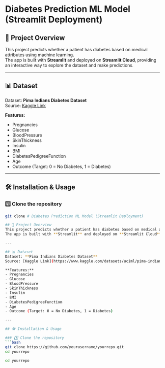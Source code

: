 # Diabetes Prediction ML Model (Streamlit Deployment)

## 📌 Project Overview
This project predicts whether a patient has diabetes based on medical attributes using machine learning.  
The app is built with **Streamlit** and deployed on **Streamlit Cloud**, providing an interactive way to explore the dataset and make predictions.

---

## 📊 Dataset
Dataset: **Pima Indians Diabetes Dataset**  
Source: [Kaggle Link](https://www.kaggle.com/datasets/uciml/pima-indians-diabetes-database)  

**Features:**
- Pregnancies
- Glucose
- BloodPressure
- SkinThickness
- Insulin
- BMI
- DiabetesPedigreeFunction
- Age
- Outcome (Target: 0 = No Diabetes, 1 = Diabetes)

---

## 🛠 Installation & Usage

### 1️⃣ Clone the repository
```bash
git clone # Diabetes Prediction ML Model (Streamlit Deployment)

## 📌 Project Overview
This project predicts whether a patient has diabetes based on medical attributes using machine learning.  
The app is built with **Streamlit** and deployed on **Streamlit Cloud**, providing an interactive way to explore the dataset and make predictions.

---

## 📊 Dataset
Dataset: **Pima Indians Diabetes Dataset**  
Source: [Kaggle Link](https://www.kaggle.com/datasets/uciml/pima-indians-diabetes-database)  

**Features:**
- Pregnancies
- Glucose
- BloodPressure
- SkinThickness
- Insulin
- BMI
- DiabetesPedigreeFunction
- Age
- Outcome (Target: 0 = No Diabetes, 1 = Diabetes)

---

## 🛠 Installation & Usage

### 1️⃣ Clone the repository
```bash
git clone https://github.com/yourusername/yourrepo.git
cd yourrepo

cd yourrepo
